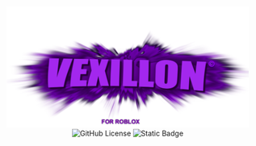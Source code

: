 <p align="center">
  <img src="https://github.com/b4phob/vexillon/raw/main/pics/vexillon.png" width="480" alt="Image">
  <br>
  <img alt="GitHub License" src="https://img.shields.io/github/license/b4phob/vexillon">
  <img alt="Static Badge" src="https://img.shields.io/badge/0.1.0-green?label=Version">
</p>

